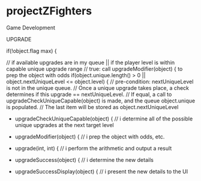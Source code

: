 # projectZFighters
Game Development

UPGRADE

if(!object.flag max) {

// if available upgrades are in my queue || if the player level is within capable unique upgrade range
// true: call upgradeModifier(object) {	to prep the object with odds 
if(object.unique.length() > 0 || object.nextUniqueLevel <= object.level) {
// pre-condition: nextUniqueLevel is not in the unique queue. 
// Once a unique upgrade takes place, a check determines if this upgrade == nextUniqueLevel.
// If equal, a call to upgradeCheckUniqueCapable(object) is made, and the queue object.unique is populated.
// The last item will be stored as object.nextUniqueLevel
* upgradeCheckUniqueCapable(object) { // i determine all of the possible unique upgrades at the next target level

* upgradeModifier(object) {				    // i prep the object with odds, etc.
* upgrade(int, int) {							    // i perform the arithmetic and output a result
* upgradeSuccess(object) {				    // i determine the new details
* upgradeSuccessDisplay(object) {	    // i present the new details to the UI
